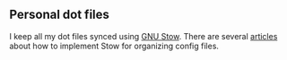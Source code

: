 ## Personal dot files

I keep all my dot files synced using [GNU Stow][1]. 
There are several [articles][2] about how to implement Stow for organizing config files.



[1]: https://www.gnu.org/software/stow/manual/stow.html
[2]: https://dr563105.github.io/blog/manage-dotfiles-with-gnu-stow/


